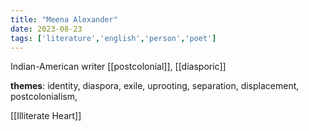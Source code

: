 ```yaml
---
title: "Meena Alexander"
date: 2023-08-23
tags: ['literature','english','person','poet']
---
```


Indian-American writer
[[postcolonial]], [[diasporic]]

**themes**: identity, diaspora, exile, uprooting, separation, displacement, postcolonialism, 


[[Illiterate Heart]]
